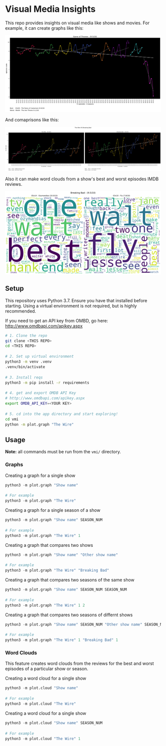# Visual Media Insights

This repo provides insights on visual media like shows and movies. For example, it can create graphs like this:

![Example Graph](examples/game-of-thrones-example-graph.png)

And comaprisons like this:

![Example Comparison](examples/the-wire--VS--breaking-bad-example-graph.png)

Also it can make word clouds from a show's best and worst episodes IMDB reviews.

![Example Comparison](examples/breaking-bad-example-cloud.png)

## Setup

This repository uses Python 3.7. Ensure you have that installed before
starting. Using a virtual environment is not required, but is highly
recommended.

If you need to get an API key from OMBD, go here: http://www.omdbapi.com/apikey.aspx

```bash
# 1. Clone the repo
git clone <THIS REPO>
cd <THIS REPO>

# 2. Set up virtual environment
python3 -m venv .venv
.venv/bin/activate

# 3. Install reqs
python3 -m pip install -r requirements

# 4. get and export OMDB API Key
# http://www.omdbapi.com/apikey.aspx
export OMDB_API_KEY=<YOUR KEY>

# 5. cd into the app directory and start exploring!
cd vmi
python -m plot.graph "The Wire" 
```

## Usage

**Note:** all commands must be run from the `vmi/` directory.

### Graphs

Creating a graph for a single show

```python
python3 -m plot.graph "Show name"

# For example
python3 -m plot.graph "The Wire"
```

Creating a graph for a single season of a show

```python
python3 -m plot.graph "Show name" SEASON_NUM

# For example
python3 -m plot.graph "The Wire" 1
```

Creating a graph that compares two shows

```python
python3 -m plot.graph "Show name" "Other show name"

# For example
python3 -m plot.graph "The Wire" "Breaking Bad"
```

Creating a graph that compares two seasons of the same show

```python
python3 -m plot.graph "Show name" SEASON_NUM SEASON_NUM

# For example
python3 -m plot.graph "The Wire" 1 2
```

Creating a graph that compares two seasons of differnt shows

```python
python3 -m plot.graph "Show name" SEASON_NUM "Other show name" SEASON_NUM

# For example
python3 -m plot.graph "The Wire" 1 "Breaking Bad" 1
```


### Word Clouds

This feature creates word clouds from the reviews for the best and worst
episodes of a particular show or season.

Creating a word cloud for a single show

```python
python3 -m plot.cloud "Show name"

# For example
python3 -m plot.cloud "The Wire"
```

Creating a word cloud for a single show

```python
python3 -m plot.cloud "Show name" SEASON_NUM

# For example
python3 -m plot.cloud "The Wire" 1
```

